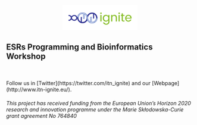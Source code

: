 <p align="middle">
  <img src="https://github.com/itn-ignite/ESRs-Programming-and-Bioinformatics-Workshop/blob/master/docs/ignite.jpg" width=200/>
</p>

## ESRs Programming and Bioinformatics Workshop 

<br />
<br />
Follow us in [Twitter](https://twitter.com/itn_ignite) and our [Webpage](http://www.itn-ignite.eu/). 

###### This project has received funding from the European Union’s Horizon 2020 research and innovation programme under the Marie Skłodowska-Curie grant agreement No 764840
